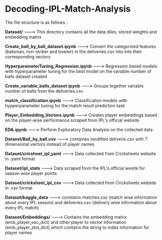 # Decoding-IPL-Match-Analysis

The file structure is as follows :

**Dataset/** ---> This directory contains all the data diles, stored weights and embedding matrix 

**Create_ball_by_ball_dataset.ipynb** ---> Convert the categorized features (batsman, non-striker and bowler) in the deliveries.csv into into their corresponding vectors

**HyperparameterTuning_Regression.ipynb** ---> Regression based models with hyperparameter tuning for the best model on the variable number of balls dataset created 

**Create_variable_balls_dataset.ipynb** ---> Groups together variable number of balls from the deliveries.csv 

**match_classification.ipynb** ---> Classification models with hypperparameter tuning for the match result prediction task                         

**Player_Embedding_Vectors.ipynb** ---> Creates player embeddings based on the player-wise performance scraped from IPL's official website 

**EDA.ipynb** ---> Perform Exploratory Data Analysis on the collected data 

**Dataset/Ball_by_ball.csv** ---> containes modified deliveris.csv with 7 dimensional vectors instead of player names 

**Dataset/cricsheet_ipl_yaml** --->  Data collected from Cricksheets website in .yaml format  

**Dataset/ipl_stats** ---> Data scraped from the IPL's official wesite for season wise player points

**Dataset/cricksheet_ipl_csv** ---> Data collected from Cricksheets website in .csv format   

**Dataset/kaggle_data** ---> constains matches.csv (match wise information about every IPL season) and deliveries.csv (delivery wise information about every IPL match)

**Dataset/Embeddings/** ---> Contains the embedding matrix (emb_player_vec_dict) and other player to vector information (emb_player_stoi_dict) which contains the string to index information for player names 




